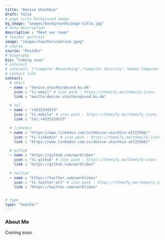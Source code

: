 ```yaml
---
title: "Denise Utochkin"
draft: false
# page title background image
bg_image: "images/backgrounds/page-title.jpg"
# meta description
description : "Meet our team"
# teacher portrait
image: "images/teachers/person.jpeg"
# course
course: "Postdoc"
# biography
bio: "Coming soon"
# interest
# interest: ["Computer Networking","Computer Security","Human Computer Interfacing"]
# contact info
contact:
  # email
  - name : "denise.utochkin@sund.ku.dk"
    icon : "ti-email" # icon pack : https://themify.me/themify-icons
    link : "mailto:denise.utochkin@sund.ku.dk"

  # tel
  - name : "+4535334573"
    icon : "ti-mobile" # icon pack : https://themify.me/themify-icons
    link : "tel:+4535334573"

  # linkedin
  - name : "https://www.linkedin.com/in/denise-utochkin-a57225b6/"
    icon : "ti-linkedin" # icon pack : https://themify.me/themify-icons
    link : "https://www.linkedin.com/in/denise-utochkin-a57225b6/"

  # github
  - name : "https://github.com/werbliben"
    icon : "ti-github" # icon pack : https://themify.me/themify-icons
    link : "https://github.com/werbliben"

  # twitter
  - name : "https://twitter.com/werbliben"
    icon : "ti-twitter-alt" # icon pack : https://themify.me/themify-icons
    link : "https://twitter.com/werbliben"


# type
type: "teacher"
---
```


### About Me

Coming soon